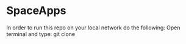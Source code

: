 # SpaceApps
In order to run this repo on your local network do the following: 
Open terminal and type: 
git clone

